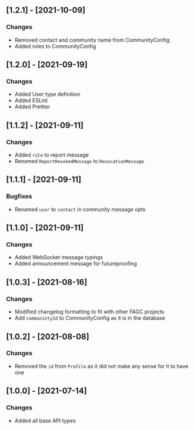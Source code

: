 ## [1.2.1] - [2021-10-09]

### Changes

- Removed contact and community name from CommunityConfig 
- Added roles to CommunityConfig

## [1.2.0] - [2021-09-19]

### Changes

-   Added User type definition
-   Added ESLint
-   Added Prettier

## [1.1.2] - [2021-09-11]

### Changes

-   Added `rule` to report message
-   Renamed `ReportRevokedMessage` to `RevocationMessage`

## [1.1.1] - [2021-09-11]

### Bugfixes

-   Renamed `user` to `contact` in community message opts

## [1.1.0] - [2021-09-11]

### Changes

-   Added WebSocket message typings
-   Added announcement message for futureproofing

## [1.0.3] - [2021-08-16]

### Changes

-   Modified changelog formatting to fit with other FAGC projects
-   Add `communintyId` to CommunityConfig as it is in the database

## [1.0.2] - [2021-08-08]

### Changes

-   Removed the `id` from `Profile` as it did not make any sense for it to have one

## [1.0.0] - [2021-07-14]

### Changes

-   Added all base API types
